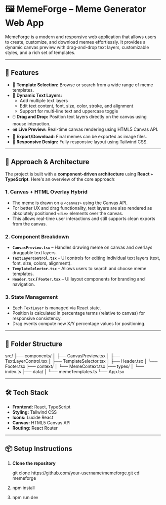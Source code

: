 # 🖼️ MemeForge – Meme Generator Web App

MemeForge is a modern and responsive web application that allows users to create, customize, and download memes effortlessly. It provides a dynamic canvas preview with drag-and-drop text layers, customizable styles, and a rich set of templates.

---

## 🚀 Features

- 🎨 **Template Selection:** Browse or search from a wide range of meme templates.
- 📝 **Dynamic Text Layers:**
  - Add multiple text layers
  - Edit text content, font, size, color, stroke, and alignment
  - Support for multi-line text and uppercase toggle
- 🖱️ **Drag and Drop:** Position text layers directly on the canvas using mouse interaction.
- 🖼️ **Live Preview:** Real-time canvas rendering using HTML5 Canvas API.
- 💾 **Export/Download:** Final memes can be exported as image files.
- 📱 **Responsive Design:** Fully responsive layout using Tailwind CSS.

---

## 🧠 Approach & Architecture

The project is built with a **component-driven architecture** using **React + TypeScript**. Here's an overview of the core approach:

### 1. **Canvas + HTML Overlay Hybrid**

- The meme is drawn on a `<canvas>` using the Canvas API.
- For better UX and drag functionality, text layers are also rendered as absolutely positioned `<div>` elements over the canvas.
- This allows real-time user interactions and still supports clean exports from the canvas.

### 2. **Component Breakdown**

- **`CanvasPreview.tsx`** – Handles drawing meme on canvas and overlays draggable text layers.
- **`TextLayerControl.tsx`** – UI controls for editing individual text layers (text, font, size, colors, alignment).
- **`TemplateSelector.tsx`** – Allows users to search and choose meme templates.
- **`Header.tsx` / `Footer.tsx`** – UI layout components for branding and navigation.

### 3. **State Management**

- Each `TextLayer` is managed via React state.
- Position is calculated in percentage terms (relative to canvas) for responsive consistency.
- Drag events compute new X/Y percentage values for positioning.

---

## 📁 Folder Structure

src/
├── components/
│ ├── CanvasPreview.tsx
│ ├── TextLayerControl.tsx
│ ├── TemplateSelector.tsx
│ ├── Header.tsx
│ └── Footer.tsx
├── context/
│ └── MemeContext.tsx
├── types/
│ └── index.ts
├── data/
│ └── memeTemplates.ts
└── App.tsx

---

## 🛠️ Tech Stack

- **Frontend:** React, TypeScript
- **Styling:** Tailwind CSS
- **Icons:** Lucide React
- **Canvas:** HTML5 Canvas API
- **Routing:** React Router

---

## 📦 Setup Instructions

1. **Clone the repository**

   git clone https://github.com/your-username/memeforge.git
   cd memeforge

2. npm install

3. npm run dev

